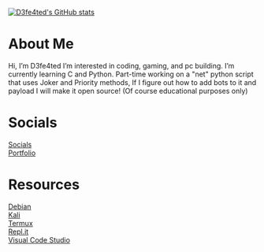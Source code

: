 <html>
  
  [![D3fe4ted's GitHub stats](https://github-readme-stats.vercel.app/api?username=d3fe4ted&theme=dark&show_icons=true&icon_color=0BE7EE&hide_border=true)](https://github.com/anuraghazra/github-readme-stats)
  <h1>About Me</h1>

</div>

  <div><p> Hi, I’m D3fe4ted I’m interested in coding, gaming, and pc building. I’m currently learning C and Python. Part-time working on a "net" python script that uses Joker and Priority methods, If I figure out how to add bots to it and payload I will make it open source! (Of course educational purposes only)

  
<div><h1>Socials</h1>
  <div><a href="https://socials.deangelo.tk">Socials</a>
  <div><a href="https://portfolio.deangelo.tk">Portfolio</a>
 </div>
    
<div><h1>Resources</h1>
  <div><a href="https://www.debian.org/download">Debian</a>
  <div><a href="https://www.kali.org/get-kali/">Kali</a>
  <div><a href="https://github.com/termux/termux-app#f-droid">Termux</a>
  <div><a href="https://replit.com/">Repl.it</a>
  <div><a href="https://code.visualstudio.com/">Visual Code Studio</a>
   
   </div>
</html>

